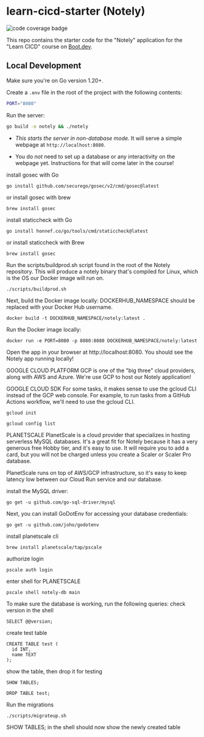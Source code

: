 # learn-cicd-starter (Notely)

![code coverage badge](https://github.com/GnarlyLasagna/learn-cicd-starter/actions/workflows/ci.yml/badge.svg)

This repo contains the starter code for the "Notely" application for the "Learn CICD" course on [Boot.dev](https://boot.dev).

## Local Development

Make sure you're on Go version 1.20+.

Create a `.env` file in the root of the project with the following contents:

```bash
PORT="8080"
```

Run the server:

```bash
go build -o notely && ./notely
```

- *This starts the server in non-database mode.* It will serve a simple webpage at `http://localhost:8080`.

- You do *not* need to set up a database or any interactivity on the webpage yet. Instructions for that will come later in the course!

install gosec with Go
```
go install github.com/securego/gosec/v2/cmd/gosec@latest
```

or install gosec with brew
```
brew install gosec
```

install staticcheck with Go
```
go install honnef.co/go/tools/cmd/staticcheck@latest
```

or install staticcheck with Brew
```
brew install gosec
```

Run the scripts/buildprod.sh script found in the root of the Notely repository. This will produce a notely binary that's compiled for Linux, which is the OS our Docker image will run on.
```
./scripts/buildprod.sh
```

Next, build the Docker image locally:
DOCKERHUB_NAMESPACE should be replaced with your Docker Hub username.
```
docker build -t DOCKERHUB_NAMESPACE/notely:latest .
```

Run the Docker image locally:
```
docker run -e PORT=8080 -p 8080:8080 DOCKERHUB_NAMESPACE/notely:latest
```
Open the app in your browser at http://localhost:8080. You should see the Notely app running locally!


GOOGLE CLOUD PLATFORM
GCP is one of the "big three" cloud providers, along with AWS and Azure. We're use GCP to host our Notely application!

GOOGLE CLOUD SDK
For some tasks, it makes sense to use the gcloud CLI instead of the GCP web console. For example, to run tasks from a GitHub Actions workflow, we'll need to use the gcloud CLI.

```
gcloud init
```

```
gcloud config list
```

PLANETSCALE
PlanetScale is a cloud provider that specializes in hosting serverless MySQL databases. It's a great fit for Notely because it has a very generous free Hobby tier, and it's easy to use. It will require you to add a card, but you will not be charged unless you create a Scaler or Scaler Pro database.

PlanetScale runs on top of AWS/GCP infrastructure, so it's easy to keep latency low between our Cloud Run service and our database.


install the MySQL driver:
```
go get -u github.com/go-sql-driver/mysql
```

Next, you can install GoDotEnv for accessing your database credentials:
```
go get -u github.com/joho/godotenv
```

install planetscale cli
```
brew install planetscale/tap/pscale
```

authorize login
```
pscale auth login
```

enter shell for PLANETSCALE
```
pscale shell notely-db main
```

To make sure the database is working, run the following queries:
check version in the shell 
```
SELECT @@version;
```

create test table
```
CREATE TABLE test (
  id INT,
  name TEXT
);
```

show the table, then drop it for testing
```
SHOW TABLES;
```
```
DROP TABLE test;
```

Run the migrations
```
./scripts/migrateup.sh
```

SHOW TABLES; in the shell should now show the newly created table

